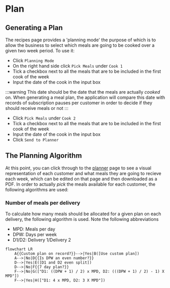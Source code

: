 # Plan

## Generating a Plan

The recipes page provides a 'planning mode' the purpose of which is to allow the business to select which meals are going to be cooked over a given two week period. To use it:

- Click `Planning Mode`
- On the right hand side click `Pick Meals` under `Cook 1`
- Tick a checkbox next to all the meals that are to be included in the first cook of the week
- Input the date of the cook in the input box

:::warning
This date should be the date that the meals are actually _cooked_ on. When generating a meal plan, the application will compare this date with records of subscription pauses per customer in order to decide if they should receive meals or not
:::

- Click `Pick Meals` under `Cook 2`
- Tick a checkbox next to all the meals that are to be included in the first cook of the week
- Input the date of the cook in the input box
- Click `Send to Planner`

## The Planning Algorithm

At this point, you can click through to the [planner](../Pages/planner.md) page to see a visual representation of each customer and what meals they are going to recieve each week, which can be edited on that page and then downloaded as a PDF. In order to actually _pick_ the meals available for each customer, the following algorithms are used:

### Number of meals per delivery

To calculate how many meals should be allocated for a given plan on each delivery, the following algorithm is used. Note the following abbreviations

- MPD: Meals per day
- DPW: Days per week
- D1/D2: Delivery 1/Delivery 2

```mermaid
flowchart LR
    A{{Custom plan on record?}}-->|Yes|B([Use custom plan])
    A-->|No|D{{Is DPW an even number?}}
    D-->|Yes|E([D1 and D2 even split])
    D-->|No|F{{7 day plan?}}
    F-->|No|G(["D1: ((DPW + 1) / 2) x MPD, D2: (((DPW + 1) / 2) - 1) X MPD"])
    F-->|Yes|H(["D1: 4 x MPD, D2: 3 X MPD"])
```
